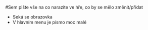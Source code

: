 #Sem pište vše na co narazíte ve hře, co by se mělo změnit/přidat

- Seká se obrazovka
- V hlavním menu je písmo moc malé
